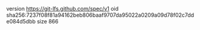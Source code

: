 version https://git-lfs.github.com/spec/v1
oid sha256:7237f08f81a94162beb806baaf9707da95022a0209a09d78f02c7dde084d5dbb
size 866

